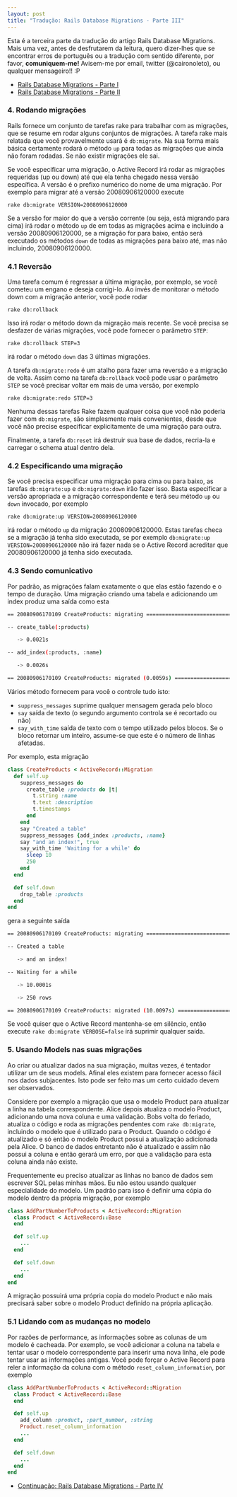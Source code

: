 ```yaml
---
layout: post
title: "Tradução: Rails Database Migrations - Parte III"
---
```


Esta é a terceira parte da tradução do artigo Rails Database Migrations. Mais uma vez, antes de desfrutarem da leitura, quero dizer-lhes que se encontrar erros de português ou a tradução com sentido diferente, por favor, **comuniquem-me!** Avisem-me por email, twitter (@caironoleto), ou qualquer mensageiro!! :P

 * [Rails Database Migrations - Parte I](/2008/09/23/traducao--rails-database-migrations---parte-i)
 * [Rails Database Migrations - Parte II](/2008/10/21/traducao--rails-database-migrations---parte-ii)

### 4. Rodando migrações

Rails fornece um conjunto de tarefas rake para trabalhar com as migrações, que se resume em rodar alguns conjuntos de migrações. A tarefa rake mais relatada que você provavelmente usará é `db:migrate`. Na sua forma mais básica certamente rodará o método `up` para todas as migrações que ainda não foram rodadas. Se não existir migrações ele sai.

Se você especificar uma migração, o Active Record irá rodar as migrações requeridas (up ou down) até que ela tenha chegado nessa versão específica. A versão é o prefixo numérico do nome de uma migração. Por exemplo para migrar até a versão 20080906120000 execute

`rake db:migrate VERSION=20080906120000`

Se a versão for maior do que a versão corrente (ou seja, está migrando para cima) irá rodar o método `up` de em todas as migrações acima e incluindo a versão 20080906120000, se a migração for para baixo, então será executado os métodos `down` de todas as migrações para baixo até, mas não incluindo, 20080906120000.

### 4.1 Reversão

Uma tarefa comum é regressar a última migração, por exemplo, se você cometeu um engano e deseja corrigi-lo. Ao invés de monitorar o método down com a migração anterior, você pode rodar

`rake db:rollback`

Isso irá rodar o método down da migração mais recente. Se você precisa se desfazer de várias migrações, você pode fornecer o parâmetro `STEP`:

`rake db:rollback STEP=3`

irá rodar o método `down` das 3 últimas migrações.

A tarefa `db:migrate:redo` é um atalho para fazer uma reversão e a migração de volta. Assim como na tarefa `db:rollback` você pode usar o parâmetro `STEP` se você precisar voltar em mais de uma versão, por exemplo

`rake db:migrate:redo STEP=3`

Nenhuma dessas tarefas Rake fazem qualquer coisa que você não poderia fazer com `db:migrate`, são simplesmente mais convenientes, desde que você não precise especificar explicitamente de uma migração para outra.

Finalmente, a tarefa `db:reset` irá destruir sua base de dados, recria-la e carregar o schema atual dentro dela.

### 4.2 Especificando uma migração

Se você precisa especificar uma migração para cima ou para baixo, as tarefas `db:migrate:up` e `db:migrate:down` irão fazer isso. Basta especificar a versão apropriada e a migração correspondente e terá seu método `up` ou `down` invocado, por exemplo

`rake db:migrate:up VERSION=20080906120000`

irá rodar o método `up` da migração 20080906120000. Estas tarefas checa se a migração já tenha sido executada, se por exemplo `db:migrate:up VERSION=20080906120000` não irá fazer nada se o Active Record acreditar que 20080906120000 já tenha sido executada.

### 4.3 Sendo comunicativo

Por padrão, as migrações falam exatamente o que elas estão fazendo e o tempo de duração. Uma migração criando uma tabela e adicionando um index produz uma saída como esta

```bash
== 20080906170109 CreateProducts: migrating ===================================

-- create_table(:products)

   -> 0.0021s

-- add_index(:products, :name)

   -> 0.0026s

== 20080906170109 CreateProducts: migrated (0.0059s) ==========================
```

Vários método fornecem para você o controle tudo isto:

 * `suppress_messages` suprime qualquer mensagem gerada pelo bloco
 * `say` saída de texto (o segundo argumento controla se é recortado ou não)
 * `say_with_time` saída de texto com o tempo utilizado pelos blocos. Se o bloco retornar um inteiro, assume-se que este é o número de linhas afetadas.

Por exemplo, esta migração

```ruby
class CreateProducts < ActiveRecord::Migration
  def self.up
    suppress_messages do
      create_table :products do |t|
        t.string :name
        t.text :description
        t.timestamps
      end
    end
    say "Created a table"
    suppress_messages {add_index :products, :name}
    say "and an index!", true
    say_with_time 'Waiting for a while' do
      sleep 10
      250
    end
  end

  def self.down
    drop_table :products
  end
end
```
gera a seguinte saída

```bash
== 20080906170109 CreateProducts: migrating ===================================

-- Created a table

   -> and an index!

-- Waiting for a while

   -> 10.0001s

   -> 250 rows

== 20080906170109 CreateProducts: migrated (10.0097s) =========================
```

Se você quiser que o Active Record mantenha-se em silêncio, então execute `rake db:migrate VERBOSE=false` irá suprimir qualquer saída.

### 5. Usando Models nas suas migrações

Ao criar ou atualizar dados na sua migração, muitas vezes, é tentador utilizar um de seus models. Afinal eles existem para fornecer acesso fácil nos dados subjacentes. Isto pode ser feito mas um certo cuidado devem ser observados.

Considere por exemplo a migração que usa o modelo Product para atualizar a linha na tabela correspondente. Alice depois atualiza o modelo Product, adicionando uma nova coluna e uma validação. Bobs volta do feriado, atualiza o código e roda as migrações pendentes com `rake db:migrate`, incluindo o modelo que é utilizado para o Product. Quando o código é atualizado e só então o modelo Product possui a atualização adicionada pela Alice. O banco de dados entretanto não é atualizado e assim não possui a coluna e então gerará um erro, por que a validação para esta coluna ainda não existe.

Frequentemente eu preciso atualizar as linhas no banco de dados sem escrever SQL pelas minhas mãos. Eu não estou usando qualquer especialidade do modelo. Um padrão para isso é definir uma cópia do modelo dentro da própria migração, por exemplo

```ruby
class AddPartNumberToProducts < ActiveRecord::Migration
  class Product < ActiveRecord::Base
  end

  def self.up
    ...
  end

  def self.down
    ...
  end
end
```

A migração possuirá uma própria copia do modelo Product e não mais precisará saber sobre o modelo Product definido na própria aplicação.

### 5.1 Lidando com as mudanças no modelo

Por razões de performance, as informações sobre as colunas de um modelo é cacheada. Por exemplo, se você adicionar a coluna na tabela e tentar usar o modelo correspondente para inserir uma nova linha, ele pode tentar usar as informações antigas. Você pode forçar o Active Record para reler a informação da coluna com o método `reset_column_information`, por exemplo

```ruby
class AddPartNumberToProducts < ActiveRecord::Migration
  class Product < ActiveRecord::Base
  end

  def self.up
    add_column :product, :part_number, :string
    Product.reset_column_information
    ...
  end

  def self.down
    ...
  end
end
```
 * [Continuação: Rails Database Migrations - Parte IV](/2008/11/12/traducao--rails-database-migrations---parte-iv)
